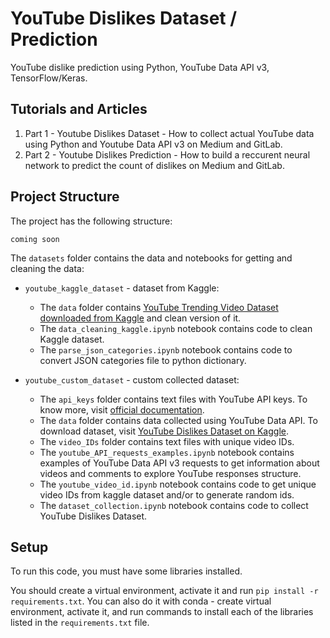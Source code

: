 # YouTube Dislikes Dataset / Prediction

YouTube dislike prediction using Python, YouTube Data API v3, TensorFlow/Keras.

## Tutorials and Articles

1. Part 1 - Youtube Dislikes Dataset - How to collect actual YouTube data using Python and Youtube Data API v3 on Medium and GitLab.
2. Part 2 - Youtube Dislikes Prediction - How to build a reccurent neural network to predict the count of dislikes on Medium and GitLab.

## Project Structure

The project has the following structure:

```
coming soon
```

The `datasets` folder contains the data and notebooks for getting and cleaning the data:
- `youtube_kaggle_dataset` - dataset from Kaggle:
  - The `data` folder contains [YouTube Trending Video Dataset downloaded from Kaggle](https://www.kaggle.com/rsrishav/youtube-trending-video-dataset) and clean version of it.
  - The `data_cleaning_kaggle.ipynb` notebook contains code to clean Kaggle dataset.
  - The `parse_json_categories.ipynb` notebook contains code to convert JSON categories file to python dictionary.
 
- `youtube_custom_dataset` - custom collected dataset:
  - The `api_keys` folder contains text files with YouTube API keys. To know more, visit [official documentation]().
  - The `data` folder contains data collected using YouTube Data API. To download dataset, visit [YouTube Dislikes Dataset on Kaggle]().
  - The `video_IDs` folder contains text files with unique video IDs.
  - The `youtube_API_requests_examples.ipynb` notebook contains examples of YouTube Data API v3 requests to get information about videos and comments to explore YouTube responses structure.
  - The `youtube_video_id.ipynb` notebook contains code to get unique video IDs from kaggle dataset and/or to generate random ids.
  - The `dataset_collection.ipynb` notebook contains code to collect YouTube Dislikes Dataset.


## Setup

To run this code, you must have some libraries installed. 

You should create a virtual environment, activate it and run `pip install -r requirements.txt`. 
You can also do it with conda - create virtual environment, activate it, and run commands to install each of the libraries listed in the `requirements.txt` file.